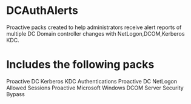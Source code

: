 # DCAuthAlerts
Proactive packs created to help administrators receive alert reports of multiple DC Domain controller changes with NetLogon,DCOM,Kerberos KDC.

# Includes the following packs
Proactive DC Kerberos KDC Authentications
Proactive DC NetLogon Allowed Sessions
Proactive Microsoft Windows DCOM Server Security Bypass
